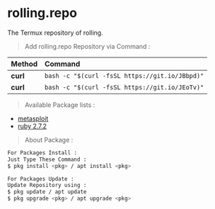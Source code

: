 # rolling.repo
The Termux repository of rolling.

> Add rolling.repo Repository via Command :

| Method    | Command                                                     |
|:----------|:------------------------------------------------------------|
| **curl**  | `bash -c "$(curl -fsSL https://git.io/JBbpd)"`  |
| **curl**  | `bash -c "$(curl -fsSL https://git.io/JEoTv)"`  |


> Available Package lists :

  
+ [metasploit](https://github.com/rapid7/metasploit-framework)
+ [ruby 2.7.2](https://github.com/ruby/ruby)


> About Package :
```bash
For Packages Install :
Just Type These Command :
$ pkg install <pkg> / apt install <pkg>

For Packages Update :
Update Repository using :
$ pkg update / apt update
$ pkg upgrade <pkg> / apt upgrade <pkg>
```
